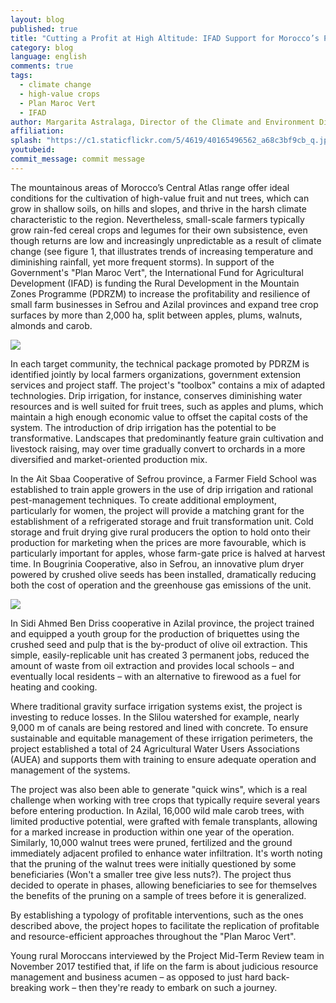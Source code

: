 ```yaml
---
layout: blog
published: true
title: "Cutting a Profit at High Altitude: IFAD Support for Morocco’s Plan Vert"
category: blog
language: english
comments: true
tags: 
  - climate change
  - high-value crops
  - Plan Maroc Vert
  - IFAD
author: Margarita Astralaga, Director of the Climate and Environment Division, IFAD
affiliation: 
splash: "https://c1.staticflickr.com/5/4619/40165496562_a68c3bf9cb_q.jpg"
youtubeid: 
commit_message: commit message
---
```

The mountainous areas of Morocco’s Central Atlas range offer ideal conditions for the cultivation of high-value fruit and nut trees, which can grow in shallow soils, on hills and slopes, and thrive in the harsh climate characteristic to the region. Nevertheless, small-scale farmers typically grow rain-fed cereal crops and legumes for their own subsistence, even though returns are low and increasingly unpredictable as a result of climate change (see figure 1, that illustrates trends of increasing temperature and diminishing rainfall, yet more frequent storms). In support of the Government's "Plan Maroc Vert", the International Fund for Agricultural Development (IFAD) is funding the Rural Development in the Mountain Zones Programme (PDRZM) to increase the profitability and resilience of small farm businesses in Sefrou and Azilal provinces and expand tree crop surfaces by more than 2,000 ha, split between apples, plums, walnuts, almonds and carob.  <!-- more -->





![](https://c1.staticflickr.com/5/4751/28418630969_7f6ede648f_b.jpg)





In each target community, the technical package promoted by PDRZM is identified jointly by local farmers organizations, government extension services and project staff. The project's "toolbox" contains a mix of adapted technologies. Drip irrigation, for instance, conserves diminishing water resources and is well suited for fruit trees, such as apples and plums, which maintain a high enough economic value to offset the capital costs of the system. The introduction of drip irrigation has the potential to be transformative. Landscapes that predominantly feature grain cultivation and livestock raising, may over time gradually convert to orchards in a more diversified and market-oriented production mix.







In the Ait Sbaa Cooperative of Sefrou province, a Farmer Field School was established to train apple growers in the use of drip irrigation and rational pest-management techniques. To create additional employment, particularly for women, the project will provide a matching grant for the establishment of a refrigerated storage and fruit transformation unit. Cold storage and fruit drying give rural producers the option to hold onto their production for marketing when the prices are more favourable, which is particularly important for apples, whose farm-gate price is halved at harvest time. In Bougrinia Cooperative, also in Sefrou, an innovative plum dryer powered by crushed olive seeds has been installed, dramatically reducing  both the cost of operation and the greenhouse gas emissions of the unit. 





![](https://c1.staticflickr.com/5/4665/39487100914_bbfba480e4_n.jpg)





In Sidi Ahmed Ben Driss cooperative in Azilal province, the project trained and equipped a youth group for the production of briquettes using the crushed seed and pulp that is the by-product of olive oil extraction. This simple, easily-replicable unit has created 3 permanent jobs, reduced the amount of waste from oil extraction and provides local schools – and eventually local residents – with an alternative to firewood as a fuel for heating and cooking.







Where traditional gravity surface irrigation systems exist, the project is investing to reduce losses. In the Slilou watershed for example, nearly 9,000 m of canals are being restored and lined with concrete. To ensure sustainable and equitable management of these irrigation perimeters, the project established a total of 24 Agricultural Water Users Associations (AUEA) and supports them with training to ensure adequate operation and management of the systems. 






The project was also been able to generate "quick wins", which is a real challenge when working with tree crops that typically require several years before entering production. In Azilal, 16,000 wild male carob trees, with limited productive potential, were grafted with female transplants, allowing for a marked increase in production within one year of the operation. Similarly, 10,000 walnut trees were pruned, fertilized and the ground immediately adjacent profiled to enhance water infiltration. It's worth noting that the pruning of the walnut trees were initially questioned by some beneficiaries (Won't a smaller tree give less nuts?). The project thus decided to operate in phases, allowing beneficiaries to see for themselves the benefits of the pruning on a sample of trees before it is generalized.







By establishing a typology of profitable interventions, such as the ones described above, the project hopes to facilitate the replication of profitable and resource-efficient approaches throughout the "Plan Maroc Vert".  






Young rural Moroccans interviewed by the Project Mid-Term Review team in November 2017 testified  that, if life on the farm is about judicious resource management and business acumen – as opposed to just hard back-breaking work – then they're ready to embark on such a journey.
